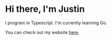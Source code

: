 # Hi there, I'm Justin

I program in Typescript. I'm currently learning Go. 

You can check out my website [here](https://jtsshieh.ga/).
